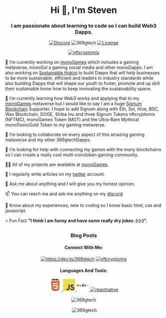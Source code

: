 <h1 align="center">Hi 👋, I'm Steven</h1>
<h3 align="center">I am passionate about learning to code so I can build Web3 Dapps.</h3>

<p align="center"> 
<a href="https://discord.gg/ZPfNH5ua"><img src="https://img.shields.io/static/v1?logo=discord&label=&message=Discord&color=36393f&style=flat-square" alt="Discord"></a>
<img src="https://komarev.com/ghpvc/?username=369gtech&label=Profile%20Views&color=brightgreen&style=flat" alt="369gtech" />
<a href="https://github.com/369gtech/MIT-License/blob/main/LICENSE"><img src="https://img.shields.io/github/license/antonkomarev/github-profile-views-counter.svg?&color=green&style=flat-square" alt="License"></a>
</p>
<p align="center"> <a href="https://twitter.com/nftcryptomix" target="blank"><img src="https://img.shields.io/twitter/follow/nftcryptomix?logo=twitter&style=for-the-badge" alt="nftcryptomix" /></a> </p>

🔭 I’m currently working on [monoGames](https://github.com/369gtech/monoGames) which includes a gaming metaverse, monoSol a gaming social media and other monoDapps. I am also working on [Sustainable Hokioi](https://github.com/369gtech/Sustainable-Hokioi) to build Dapps that will help businesses to be more sustainable, efficient and leaders in industry standards while also building Dapps that will shape our youth to foster, promote and up skill their sustainable know how to keep innovating the sustainability space.

🌱 I’m currently learning how Web3 works and applying that to my [monoGames](https://github.com/369gtech/monoGames) metaverse but I would like to say I am a huge [Signum Blockchain](https://www.signum.network/) Supporter. I hope to add Signum along with Eth, Sol, Hive, BSC, Wax Blockchain, DOGE, Shiba Inu and three Signum Tokens nftcryptomix (NFTMC), monoGames Token (MGT) and the Ultra-Rare Mythical monoTomicGold Token to my gaming metaverse.

👯 I’m looking to collaborate on every aspect of this amazing gaming metaverse and my other 369gtechDapps.

🤝 I’m looking for help with connecting my games with the many blockchains so I can create a really cool multi-coin/token gaming community.

👨‍💻 All of my projects are available at [monoGames](https://github.com/369gtech/monoGames).

📝 I regularly write articles on my [twitter](https://twitter.com/nftcryptomix) account.

💬 Ask me about anything and I will give you my honest opinion.

📫 You can reach ma and ask me anything on my [discord](https://discord.gg/aTYpM7qX).

📄 Know about my experiences, new to coding so I know basic html, css and javascript.

⚡ Fun Fact **"I think I am funny and have some really dry jokes :):):)".**

<h3 align="center"><strong>Blog Posts</strong></h3>
<!-- BLOG-POST-LIST:START -->
<!-- BLOG-POST-LIST:END -->

<h4 align="center"><strong>Connect With Me:</strong></h4>
<p align="center">
<a href="https://dev.to/https://dev.to/369gtech" target="blank"><img align="center" src="https://raw.githubusercontent.com/rahuldkjain/github-profile-readme-generator/master/src/images/icons/Social/devto.svg" alt="https://dev.to/369gtech" height="30" width="40" /></a>
<a href="https://twitter.com/nftcryptomix" target="blank"><img align="center" src="https://raw.githubusercontent.com/rahuldkjain/github-profile-readme-generator/master/src/images/icons/Social/twitter.svg" alt="nftcryptomix" height="30" width="40" /></a>
</p>

<h4 align="center"><strong>Languages And Tools:</strong></h4>
<p align="center"> <a href="https://www.w3.org/html/" target="_blank" rel="noreferrer"> <img src="https://raw.githubusercontent.com/devicons/devicon/master/icons/html5/html5-original-wordmark.svg" alt="html5" width="40" height="40"/> </a> <a href="https://developer.mozilla.org/en-US/docs/Web/JavaScript" target="_blank" rel="noreferrer"> <img src="https://raw.githubusercontent.com/devicons/devicon/master/icons/javascript/javascript-original.svg" alt="javascript" width="40" height="40"/> </a> <a href="https://nodejs.org" target="_blank" rel="noreferrer"> <img src="https://raw.githubusercontent.com/devicons/devicon/master/icons/nodejs/nodejs-original-wordmark.svg" alt="nodejs" width="40" height="40"/> </a> <a href="https://reactnative.dev/" target="_blank" rel="noreferrer"> <img src="https://reactnative.dev/img/header_logo.svg" alt="reactnative" width="40" height="40"/> </a> </p>
<p></p>
<p align="center"><img align="center" src="https://github-readme-stats.vercel.app/api/top-langs?username=369gtech&show_icons=true&locale=en&layout=compact" alt="369gtech" /></p>

<p align="center">&nbsp;<img align="center" src="https://github-readme-stats.vercel.app/api?username=369gtech&show_icons=true&locale=en" alt="369gtech" /></p>
